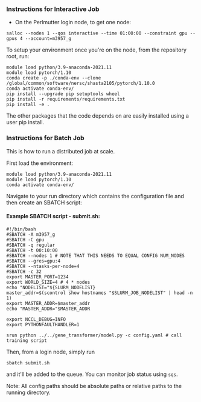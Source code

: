 ### Instructions for Interactive Job
- On the Perlmutter login node, to get one node: 
```
salloc --nodes 1 --qos interactive --time 01:00:00 --constraint gpu --gpus 4 --account=m3957_g
```

To setup your environment once you're on the node, from the repository root, run: 
```commandline
module load python/3.9-anaconda-2021.11
module load pytorch/1.10
conda create -p ./conda-env --clone /global/common/software/nersc/shasta2105/pytorch/1.10.0
conda activate conda-env/
pip install --upgrade pip setuptools wheel
pip install -r requirements/requirements.txt
pip install -e .
```
The other packages that the code depends on are easily installed using a user pip install. 

### Instructions for Batch Job
This is how to run a distributed job at scale.

First load the environment:
```commandline
module load python/3.9-anaconda-2021.11
module load pytorch/1.10
conda activate conda-env/
```
Navigate to your run directory which contains the configuration file
and then create an SBATCH script:

#### Example SBATCH script - submit.sh:
```commandline
#!/bin/bash
#SBATCH -A m3957_g
#SBATCH -C gpu
#SBATCH -q regular
#SBATCH -t 00:10:00
#SBATCH --nodes 1 # NOTE THAT THIS NEEDS TO EQUAL CONFIG NUM_NODES
#SBATCH --gres=gpu:4
#SBATCH --ntasks-per-node=4
#SBATCH -c 32
export MASTER_PORT=1234
export WORLD_SIZE=4 # 4 * nodes
echo "NODELIST="${SLURM_NODELIST}
master_addr=$(scontrol show hostnames "$SLURM_JOB_NODELIST" | head -n 1)
export MASTER_ADDR=$master_addr
echo "MASTER_ADDR="$MASTER_ADDR

export NCCL_DEBUG=INFO
export PYTHONFAULTHANDLER=1

srun python ../../gene_transformer/model.py -c config.yaml # call training script
```

Then, from a login node, simply run 
```commandline
sbatch submit.sh
```
and it'll be added to the queue. 
You can monitor job status using `sqs`.

Note: All config paths should be absolute paths or relative paths to the running directory.
